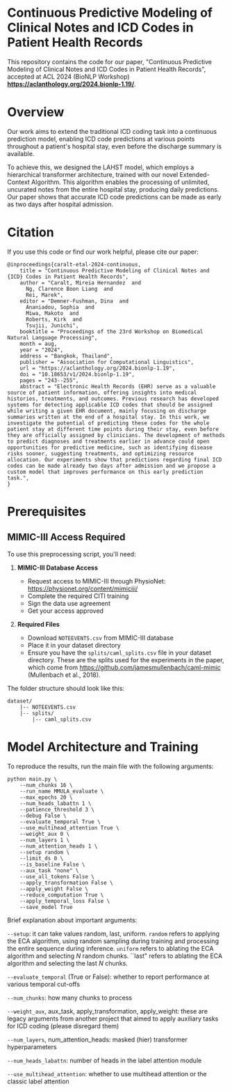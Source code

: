 # Continuous Predictive Modeling of Clinical Notes and ICD Codes in Patient Health Records

This repository contains the code for our paper, "Continuous Predictive Modeling of Clinical Notes and ICD Codes in Patient Health Records", accepted at ACL 2024 (BioNLP Workshop) **https://aclanthology.org/2024.bionlp-1.19/**.

# Overview

Our work aims to extend the traditional ICD coding task into a continuous prediction model, enabling ICD code predictions at various points throughout a patient's hospital stay, even before the discharge summary is available.

To achieve this, we designed the LAHST model, which employs a hierarchical transformer architecture, trained with our novel Extended-Context Algorithm. This algorithm enables the processing of unlimited, uncurated notes from the entire hospital stay, producing daily predictions.
Our paper shows that accurate ICD code predictions can be made as early as two days after hospital admission.

# Citation

If you use this code or find our work helpful, please cite our paper:

```
@inproceedings{caralt-etal-2024-continuous,
    title = "Continuous Predictive Modeling of Clinical Notes and {ICD} Codes in Patient Health Records",
    author = "Caralt, Mireia Hernandez  and
      Ng, Clarence Boon Liang  and
      Rei, Marek",
    editor = "Demner-Fushman, Dina  and
      Ananiadou, Sophia  and
      Miwa, Makoto  and
      Roberts, Kirk  and
      Tsujii, Junichi",
    booktitle = "Proceedings of the 23rd Workshop on Biomedical Natural Language Processing",
    month = aug,
    year = "2024",
    address = "Bangkok, Thailand",
    publisher = "Association for Computational Linguistics",
    url = "https://aclanthology.org/2024.bionlp-1.19",
    doi = "10.18653/v1/2024.bionlp-1.19",
    pages = "243--255",
    abstract = "Electronic Health Records (EHR) serve as a valuable source of patient information, offering insights into medical histories, treatments, and outcomes. Previous research has developed systems for detecting applicable ICD codes that should be assigned while writing a given EHR document, mainly focusing on discharge summaries written at the end of a hospital stay. In this work, we investigate the potential of predicting these codes for the whole patient stay at different time points during their stay, even before they are officially assigned by clinicians. The development of methods to predict diagnoses and treatments earlier in advance could open opportunities for predictive medicine, such as identifying disease risks sooner, suggesting treatments, and optimizing resource allocation. Our experiments show that predictions regarding final ICD codes can be made already two days after admission and we propose a custom model that improves performance on this early prediction task.",
}

```
# Prerequisites

## MIMIC-III Access Required
To use this preprocessing script, you'll need:

1. **MIMIC-III Database Access**
   - Request access to MIMIC-III through PhysioNet: https://physionet.org/content/mimiciii/
   - Complete the required CITI training
   - Sign the data use agreement
   - Get your access approved

2. **Required Files**
   - Download `NOTEEVENTS.csv` from MIMIC-III database
   - Place it in your dataset directory
   - Ensure you have the `splits/caml_splits.csv` file in your dataset directory. These are the splits used for the experiments in the paper, which come from https://github.com/jamesmullenbach/caml-mimic (Mullenbach et al., 2018).

The folder structure should look like this:
```
dataset/
    |-- NOTEEVENTS.csv
    |-- splits/
        |-- caml_splits.csv
```

# Model Architecture and Training


To reproduce the results, run the main file with the following arguments:
```
python main.py \
    --num_chunks 16 \
    --run_name MMULA_evaluate \
    --max_epochs 20 \
    --num_heads_labattn 1 \
    --patience_threshold 3 \
    --debug False \
    --evaluate_temporal True \
    --use_multihead_attention True \
    --weight_aux 0 \
    --num_layers 1 \
    --num_attention_heads 1 \
    --setup random \
    --limit_ds 0 \
    --is_baseline False \
    --aux_task "none" \
    --use_all_tokens False \
    --apply_transformation False \
    --apply_weight False \
    --reduce_computation True \
    --apply_temporal_loss False \
    --save_model True
```
Brief explanation about important arguments:

```--setup```: it can take values random, last, uniform. ``random`` refers to applying the ECA algorithm, using random sampling during training and processing the entire sequence during inference. ``uniform`` refers to ablating the ECA algorithm and selecting $N$ random chunks. ``last" refers to ablating the ECA algorithm and selecting the last $N$ chunks.

```--evaluate_temporal``` (True or False): whether to report performance at various temporal cut-offs

```--num_chunks```: how many chunks to process

```--weight_aux```, aux_task, apply_transformation, apply_weight: these are legacy arguments from another project that aimed to apply auxiliary tasks for ICD coding (please disregard them)

```--num_layers```, num_attention_heads: masked (hier) transformer hyperparameters

```--num_heads_labattn```: number of heads in the label attention module

```--use_multihead_attention```: whether to use multihead attention or the classic label attention



